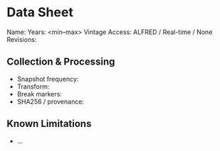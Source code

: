 ﻿# Data Sheet
Name: <source>
Years: <min–max>
Vintage Access: ALFRED / Real-time / None
Revisions: <notes>

## Collection & Processing
- Snapshot frequency:
- Transform:
- Break markers:
- SHA256 / provenance:

## Known Limitations
- …
